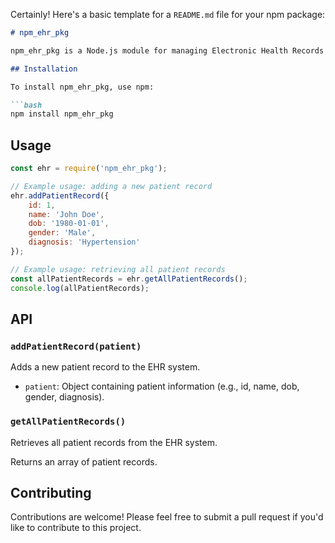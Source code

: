 Certainly! Here's a basic template for a `README.md` file for your npm package:

```markdown
# npm_ehr_pkg

npm_ehr_pkg is a Node.js module for managing Electronic Health Records (EHR) in healthcare applications.

## Installation

To install npm_ehr_pkg, use npm:

```bash
npm install npm_ehr_pkg
```

## Usage

```javascript
const ehr = require('npm_ehr_pkg');

// Example usage: adding a new patient record
ehr.addPatientRecord({
    id: 1,
    name: 'John Doe',
    dob: '1980-01-01',
    gender: 'Male',
    diagnosis: 'Hypertension'
});

// Example usage: retrieving all patient records
const allPatientRecords = ehr.getAllPatientRecords();
console.log(allPatientRecords);
```

## API

### `addPatientRecord(patient)`

Adds a new patient record to the EHR system.

- `patient`: Object containing patient information (e.g., id, name, dob, gender, diagnosis).

### `getAllPatientRecords()`

Retrieves all patient records from the EHR system.

Returns an array of patient records.

## Contributing

Contributions are welcome! Please feel free to submit a pull request if you'd like to contribute to this project.